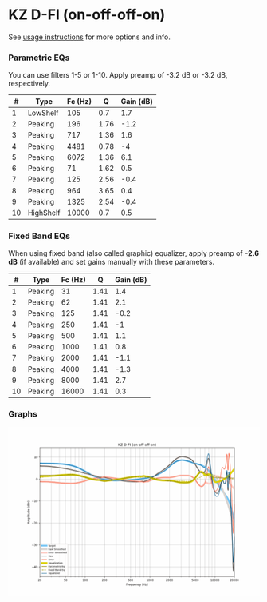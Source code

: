 # KZ D-FI (on-off-off-on)
See [usage instructions](https://github.com/jaakkopasanen/AutoEq#usage) for more options and info.

### Parametric EQs
You can use filters 1-5 or 1-10. Apply preamp of -3.2 dB or -3.2 dB, respectively.

|   # | Type      |   Fc (Hz) |    Q |   Gain (dB) |
|-----|-----------|-----------|------|-------------|
|   1 | LowShelf  |       105 | 0.7  |         1.7 |
|   2 | Peaking   |       196 | 1.76 |        -1.2 |
|   3 | Peaking   |       717 | 1.36 |         1.6 |
|   4 | Peaking   |      4481 | 0.78 |        -4   |
|   5 | Peaking   |      6072 | 1.36 |         6.1 |
|   6 | Peaking   |        71 | 1.62 |         0.5 |
|   7 | Peaking   |       125 | 2.56 |        -0.4 |
|   8 | Peaking   |       964 | 3.65 |         0.4 |
|   9 | Peaking   |      1325 | 2.54 |        -0.4 |
|  10 | HighShelf |     10000 | 0.7  |         0.5 |

### Fixed Band EQs
When using fixed band (also called graphic) equalizer, apply preamp of **-2.6 dB** (if available) and set gains manually with these parameters.

|   # | Type    |   Fc (Hz) |    Q |   Gain (dB) |
|-----|---------|-----------|------|-------------|
|   1 | Peaking |        31 | 1.41 |         1.4 |
|   2 | Peaking |        62 | 1.41 |         2.1 |
|   3 | Peaking |       125 | 1.41 |        -0.2 |
|   4 | Peaking |       250 | 1.41 |        -1   |
|   5 | Peaking |       500 | 1.41 |         1.1 |
|   6 | Peaking |      1000 | 1.41 |         0.8 |
|   7 | Peaking |      2000 | 1.41 |        -1.1 |
|   8 | Peaking |      4000 | 1.41 |        -1.3 |
|   9 | Peaking |      8000 | 1.41 |         2.7 |
|  10 | Peaking |     16000 | 1.41 |         0.3 |

### Graphs
![](./KZ%20D-FI%20(on-off-off-on).png)

